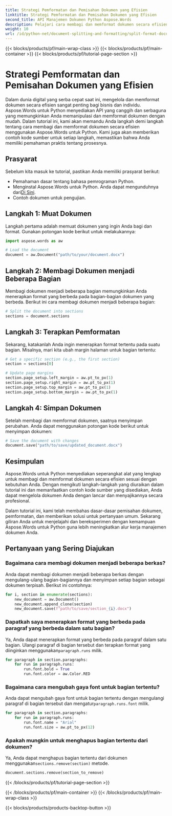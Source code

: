 ```yaml
---
title: Strategi Pemformatan dan Pemisahan Dokumen yang Efisien
linktitle: Strategi Pemformatan dan Pemisahan Dokumen yang Efisien
second_title: API Manajemen Dokumen Python Aspose.Words
description: Pelajari cara membagi dan memformat dokumen secara efisien menggunakan Aspose.Words untuk Python. Tutorial ini menyediakan panduan langkah demi langkah dan contoh kode sumber.
weight: 10
url: /id/python-net/document-splitting-and-formatting/split-format-documents/
---
```


{{< blocks/products/pf/main-wrap-class >}}
{{< blocks/products/pf/main-container >}}
{{< blocks/products/pf/tutorial-page-section >}}

# Strategi Pemformatan dan Pemisahan Dokumen yang Efisien

Dalam dunia digital yang serba cepat saat ini, mengelola dan memformat dokumen secara efisien sangat penting bagi bisnis dan individu. Aspose.Words untuk Python menyediakan API yang canggih dan serbaguna yang memungkinkan Anda memanipulasi dan memformat dokumen dengan mudah. Dalam tutorial ini, kami akan memandu Anda langkah demi langkah tentang cara membagi dan memformat dokumen secara efisien menggunakan Aspose.Words untuk Python. Kami juga akan memberikan contoh kode sumber untuk setiap langkah, memastikan bahwa Anda memiliki pemahaman praktis tentang prosesnya.

## Prasyarat
Sebelum kita masuk ke tutorial, pastikan Anda memiliki prasyarat berikut:
- Pemahaman dasar tentang bahasa pemrograman Python.
-  Menginstal Aspose.Words untuk Python. Anda dapat mengunduhnya dari[Di Sini](https://releases.aspose.com/words/python/).
- Contoh dokumen untuk pengujian.

## Langkah 1: Muat Dokumen
Langkah pertama adalah memuat dokumen yang ingin Anda bagi dan format. Gunakan potongan kode berikut untuk melakukannya:

```python
import aspose.words as aw

# Load the document
document = aw.Document("path/to/your/document.docx")
```

## Langkah 2: Membagi Dokumen menjadi Beberapa Bagian
Membagi dokumen menjadi beberapa bagian memungkinkan Anda menerapkan format yang berbeda pada bagian-bagian dokumen yang berbeda. Berikut ini cara membagi dokumen menjadi beberapa bagian:

```python
# Split the document into sections
sections = document.sections
```

## Langkah 3: Terapkan Pemformatan
Sekarang, katakanlah Anda ingin menerapkan format tertentu pada suatu bagian. Misalnya, mari kita ubah margin halaman untuk bagian tertentu:

```python
# Get a specific section (e.g., the first section)
section = sections[0]

# Update page margins
section.page_setup.left_margin = aw.pt_to_px(1)
section.page_setup.right_margin = aw.pt_to_px(1)
section.page_setup.top_margin = aw.pt_to_px(1)
section.page_setup.bottom_margin = aw.pt_to_px(1)
```

## Langkah 4: Simpan Dokumen
Setelah membagi dan memformat dokumen, saatnya menyimpan perubahan. Anda dapat menggunakan potongan kode berikut untuk menyimpan dokumen:

```python
# Save the document with changes
document.save("path/to/save/updated_document.docx")
```

## Kesimpulan

Aspose.Words untuk Python menyediakan seperangkat alat yang lengkap untuk membagi dan memformat dokumen secara efisien sesuai dengan kebutuhan Anda. Dengan mengikuti langkah-langkah yang diuraikan dalam tutorial ini dan memanfaatkan contoh kode sumber yang disediakan, Anda dapat mengelola dokumen Anda dengan lancar dan menyajikannya secara profesional.

Dalam tutorial ini, kami telah membahas dasar-dasar pemisahan dokumen, pemformatan, dan memberikan solusi untuk pertanyaan umum. Sekarang giliran Anda untuk menjelajahi dan bereksperimen dengan kemampuan Aspose.Words untuk Python guna lebih meningkatkan alur kerja manajemen dokumen Anda.

## Pertanyaan yang Sering Diajukan

### Bagaimana cara membagi dokumen menjadi beberapa berkas?
Anda dapat membagi dokumen menjadi beberapa berkas dengan mengulang-ulang bagian-bagiannya dan menyimpan setiap bagian sebagai dokumen terpisah. Berikut ini contohnya:

```python
for i, section in enumerate(sections):
    new_document = aw.Document()
    new_document.append_clone(section)
    new_document.save(f"path/to/save/section_{i}.docx")
```

### Dapatkah saya menerapkan format yang berbeda pada paragraf yang berbeda dalam satu bagian?
Ya, Anda dapat menerapkan format yang berbeda pada paragraf dalam satu bagian. Ulangi paragraf di bagian tersebut dan terapkan format yang diinginkan menggunakan`paragraph.runs` milik.

```python
for paragraph in section.paragraphs:
    for run in paragraph.runs:
        run.font.bold = True
        run.font.color = aw.Color.RED
```

### Bagaimana cara mengubah gaya font untuk bagian tertentu?
 Anda dapat mengubah gaya font untuk bagian tertentu dengan mengulangi paragraf di bagian tersebut dan mengatur`paragraph.runs.font` milik.

```python
for paragraph in section.paragraphs:
    for run in paragraph.runs:
        run.font.name = "Arial"
        run.font.size = aw.pt_to_px(12)
```

### Apakah mungkin untuk menghapus bagian tertentu dari dokumen?
 Ya, Anda dapat menghapus bagian tertentu dari dokumen menggunakan`sections.remove(section)` metode.

```python
document.sections.remove(section_to_remove)
```
{{< /blocks/products/pf/tutorial-page-section >}}

{{< /blocks/products/pf/main-container >}}
{{< /blocks/products/pf/main-wrap-class >}}

{{< blocks/products/products-backtop-button >}}
